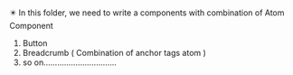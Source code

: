✴️ In this folder, we need to write a components with combination of Atom Component
1. Button
2. Breadcrumb ( Combination of anchor tags atom )
3. so on................................